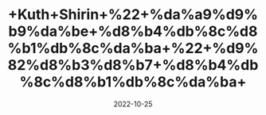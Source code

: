 ---
title: '+Kuth+Shirin+%22+%da%a9%d9%b9%da%be+%d8%b4%db%8c%d8%b1%db%8c%da%ba+%22+%d9%82%d8%b3%d8%b7+%d8%b4%db%8c%d8%b1%db%8c%da%ba+'
date: '2022-10-25' 
metatag: '' 
inventory: '0' 
draft: false 
# meta description 
shortDescripton: 'Marine+Costus+%22+Costus+root+is+used+for+treating+worm+(nematode)+infections.+Costus+oil+is+used+for+asthma%2c+cough%2c+gas%2c+and+severe+intestinal+diseases+such+as+dysentery+and+cholera.'
description: 'Herbs+%d8%ac%da%91%db%8c+%d8%a8%d9%88%d9%b9%db%8c'
longdescription: ''
featured: True
# product Price
price: '50.0'
# Product Short Description
shortDescription: 'Marine+Costus+%22+Costus+root+is+used+for+treating+worm+(nematode)+infections.+Costus+oil+is+used+for+asthma%2c+cough%2c+gas%2c+and+severe+intestinal+diseases+such+as+dysentery+and+cholera.'
productID: 'B4D13965-1527-ED11-9968-005056B3A416'
type: 'products'
category: 'Herbs+%d8%ac%da%91%db%8c+%d8%a8%d9%88%d9%b9%db%8c' 
thumnailproduct: 'https://eraconnect.blob.core.windows.net/product-images/aminsaddiquidawakhana/B4D13965-1527-ED11-9968-005056B3A416.webp' 
images:
  - image: 'https://eraconnect.blob.core.windows.net/product-images/aminsaddiquidawakhana/B4D13965-1527-ED11-9968-005056B3A416.webp'  
Variants:
---